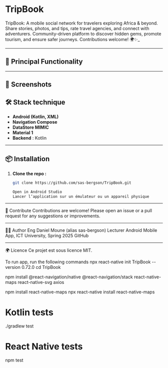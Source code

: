 
# TripBook
TripBook: A mobile social network for travelers exploring Africa &amp; beyond. Share stories, photos, and tips, rate travel agencies, and connect with adventurers. Community-driven platform to discover hidden gems, promote tourism, and ensure safer journeys.  Contributions welcome! 🌍✨_

---

## 🚀 Principal Functionality


---

## 📱 Screenshots


## 🛠️ Stack technique

- **Android (Kotlin, XML)**
- **Navigation Compose**
- **DataStore MIMIC**
- **Material 1**
- **Backend** : Kotlin 


---

## 📦 Installation

1. **Clone the repo :**
   ```bash
   git clone https://github.com/sas-bergson/TripBook.git

   Open in Android Studio
   Lancer l’application sur un émulateur ou un appareil physique

<hr></hr>
🤝 Contribute
Contributions are welcome! Please open an issue or a pull request for any suggestions or improvements.
<hr></hr>
👨‍💻 Author
Eng Daniel Moune (alias sas-bergson)   
Lecturer Android Mobile App,   
ICT University, Spring 2025 GitHub  <hr></hr>
🌍 Licence
Ce projet est sous licence MIT.




To run app, run the following commands
npx react-native init TripBook --version 0.72.0
cd TripBook

npm install @react-navigation/native @react-navigation/stack react-native-maps react-native-svg axios

npm install react-native-maps
npx react-native install react-native-maps

# Kotlin tests
./gradlew test

# React Native tests
npm test